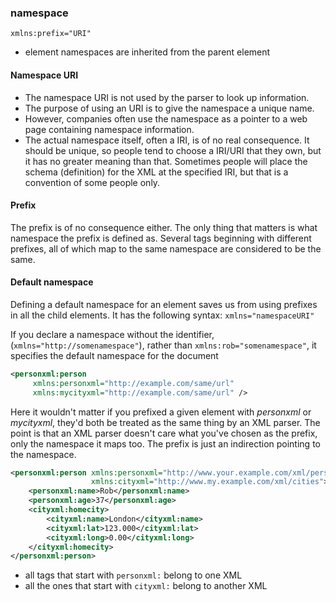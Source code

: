 
### namespace

`xmlns:prefix="URI"`

* element namespaces are inherited from the parent element

#### Namespace URI
* The namespace URI is not used by the parser to look up information.
* The purpose of using an URI is to give the namespace a unique name.
* However, companies often use the namespace as a pointer to a web page containing namespace information.
* The actual namespace itself, often a IRI, is of no real consequence. It should be unique, so people tend to choose a IRI/URI that they own, but it has no greater meaning than that. Sometimes people will place the schema (definition) for the XML at the specified IRI, but that is a convention of some people only.

#### Prefix
The prefix is of no consequence either. The only thing that matters is what namespace the prefix is defined as. Several tags beginning with different prefixes, all of which map to the same namespace are considered to be the same.

#### Default namespace
Defining a default namespace for an element saves us from using prefixes in all the child elements. It has the following syntax:
`xmlns="namespaceURI"`

If you declare a namespace without the identifier, (`xmlns="http://somenamespace"`), rather than `xmlns:rob="somenamespace"`, it specifies the default namespace for the document

```xml
<personxml:person 
     xmlns:personxml="http://example.com/same/url"
     xmlns:mycityxml="http://example.com/same/url" />
```
Here it wouldn't matter if you prefixed a given element with *personxml* or *mycityxml*, they'd both be treated as the same thing by an XML parser. The point is that an XML parser doesn't care what you've chosen as the prefix, only the namespace it maps too. The prefix is just an indirection pointing to the namespace.

```xml
<personxml:person xmlns:personxml="http://www.your.example.com/xml/person"
                  xmlns:cityxml="http://www.my.example.com/xml/cities">
    <personxml:name>Rob</personxml:name>
    <personxml:age>37</personxml:age>
    <cityxml:homecity>
        <cityxml:name>London</cityxml:name>
        <cityxml:lat>123.000</cityxml:lat>
        <cityxml:long>0.00</cityxml:long>
    </cityxml:homecity>
</personxml:person>
```

* all tags that start with `personxml:` belong to one XML
* all the ones that start with `cityxml:` belong to another XML

